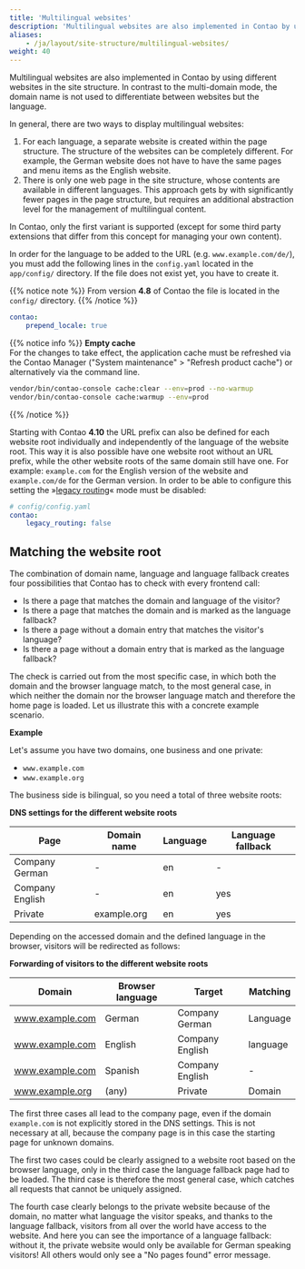 ```yaml
---
title: 'Multilingual websites'
description: 'Multilingual websites are also implemented in Contao by using different websites in the site structure. In contrast to multidomain setups, the websites do not differ by domain name but by language.'
aliases:
    - /ja/layout/site-structure/multilingual-websites/
weight: 40
---
```


Multilingual websites are also implemented in Contao by using different websites in the site structure. In contrast to the multi-domain mode, the domain name is not used to differentiate between websites but the language.

In general, there are two ways to display multilingual websites:

1. For each language, a separate website is created within the page structure. The structure of the websites can be completely different. For example, the German website does not have to have the same pages and menu items as the English website.
2. There is only one web page in the site structure, whose contents are available in different languages. This approach gets by with significantly fewer pages in the page structure, but requires an additional abstraction level for the management of multilingual content.

In Contao, only the first variant is supported (except for some third party extensions that differ from this concept for managing your own content).

In order for the language to be added to the URL (e.g. `www.example.com/de/`), you must add the following lines in the `config.yaml` located in the `app/config/` directory. If the file does not exist yet, you have to create it.

{{% notice note %}}
From version **4.8** of Contao the file is located in the `config/` directory.
{{% /notice %}}

```yaml
contao:
    prepend_locale: true
```

{{% notice info %}}
**Empty cache**  
For the changes to take effect, the application cache must be refreshed via the Contao Manager ("System maintenance" &gt; "Refresh product cache") or alternatively via the command line.

```bash
vendor/bin/contao-console cache:clear --env=prod --no-warmup
vendor/bin/contao-console cache:warmup --env=prod
```
{{% /notice %}}

Starting with Contao **4.10** the URL prefix can also be defined for each website root individually and independently of
the language of the website root. This way it is also possible have one website root without an URL prefix, while the other
website roots of the same domain still have one. For example: `example.com` for the English version of the website and
`example.com/de` for the German version. In order to be able to configure this setting the »[legacy routing](/ja/site-structure/website-root/#legacy-routing-mode)« 
mode must be disabled:

```yaml
# config/config.yaml
contao:
    legacy_routing: false
```

## Matching the website root

The combination of domain name, language and language fallback creates four possibilities that Contao has to check with every frontend call:

- Is there a page that matches the domain and language of the visitor?
- Is there a page that matches the domain and is marked as the language fallback?
- Is there a page without a domain entry that matches the visitor's language?
- Is there a page without a domain entry that is marked as the language fallback?

The check is carried out from the most specific case, in which both the domain and the browser language match, to the most general case, in which neither the domain nor the browser language match and therefore the home page is loaded. Let us illustrate this with a concrete example scenario.

**Example**

Let's assume you have two domains, one business and one private:

- `www.example.com`
- `www.example.org`

The business side is bilingual, so you need a total of three website roots:

**DNS settings for the different website roots**

| Page | Domain name | Language | Language fallback |
| ---- | ----------- | -------- | ----------------- |
| Company German | - | en | - |
| Company English | - | en | yes |
| Private | example.org | en | yes |

Depending on the accessed domain and the defined language in the browser, visitors will be redirected as follows:

**Forwarding of visitors to the different website roots**

| Domain | Browser language | Target | Matching |
| ------ | ---------------- | --------- | ---------- |
| www.example.com | German | Company German | Language |
| www.example.com | English | Company English | language |
| www.example.com | Spanish | Company English | - |
| www.example.org | (any) | Private | Domain |

The first three cases all lead to the company page, even if the domain `example.com` is not explicitly stored in the DNS settings. This is not necessary at all, because the company page is in this case the starting page for unknown domains.

The first two cases could be clearly assigned to a website root based on the browser language, only in the third case the language fallback page had to be loaded. The third case is therefore the most general case, which catches all requests that cannot be uniquely assigned.

The fourth case clearly belongs to the private website because of the domain, no matter what language the visitor speaks, and thanks to the language fallback, visitors from all over the world have access to the website. And here you can see the importance of a language fallback: without it, the private website would only be available for German speaking visitors! All others would only see a "No pages found" error message.
